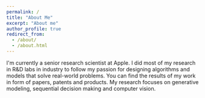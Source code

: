 ```yaml
---
permalink: /
title: "About Me"
excerpt: "About me"
author_profile: true
redirect_from: 
  - /about/
  - /about.html
---
```


I'm currently a senior research scientist at Apple. I did most of my research in R&D labs in industry to follow my passion for designing algorithms and models that solve real-world problems. You can find the results of my work in form of papers, patents and products. My research focuses on generative modeling, sequential decision making and computer vision. 
